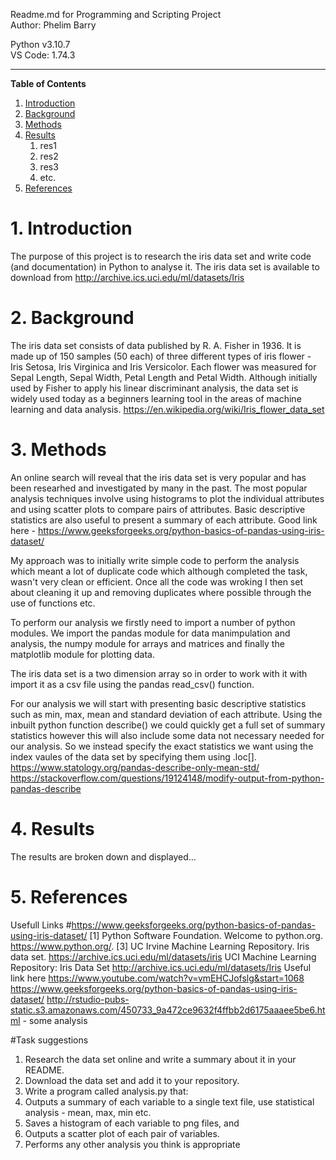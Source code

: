 Readme.md for Programming and Scripting Project  
Author: Phelim Barry  


Python v3.10.7   
VS Code: 1.74.3

---

**Table of Contents**
1. [Introduction](#1-Introduction) 
2. [Background](#2-Background)
3. [Methods](#3-Methods)
4. [Results](#4-Results)
    1. res1
    2. res2
    3. res3
    4. etc.
5. [References](#5-References)


# 1. Introduction
The purpose of this project is to research the iris data set and write code (and documentation) in Python to analyse it. 
The iris data set is available to download from http://archive.ics.uci.edu/ml/datasets/Iris 

# 2. Background
The iris data set consists of data published by R. A. Fisher in 1936. It is made up of 150 samples (50 each) of three different types of iris flower - Iris Setosa, Iris Virginica and Iris Versicolor. Each flower was measured for Sepal Length, Sepal Width, Petal Length and Petal Width. 
Although initially used by Fisher to apply his linear discriminant analysis, the data set is widely used today as a beginners learning tool in the areas of machine learning and data analysis.
https://en.wikipedia.org/wiki/Iris_flower_data_set


# 3. Methods
An online search will reveal that the iris data set is very popular and has been researhed and investigated by many in the past. The most popular analysis techniques involve using histograms to plot the individual attributes and using scatter plots to compare pairs of attributes. Basic descriptive statistics are also useful to present a summary of each attribute.
Good link here - https://www.geeksforgeeks.org/python-basics-of-pandas-using-iris-dataset/   

My approach was to initially write simple code to perform the analysis which meant a lot of duplicate code which although completed the task, wasn't very clean or efficient. 
Once all the code was wroking I then set about cleaning it up and removing duplicates where possible through the use of functions etc.

To perform our analysis we firstly need to import a number of python modules. We import the pandas module for data manimpulation and analysis, the numpy module for arrays and matrices and finally the matplotlib module for plotting data.   

The iris data set is a two dimension array so in order to work with it with import it as a csv file using the pandas read_csv() function.

For our analysis we will start with presenting basic descriptive statistics such as min, max, mean and standard deviation of each attribute. Using the inbuilt python function describe() we could quickly get a full set of summary statistics however this will also include some data not necessary needed for our analysis. So we instead specify the exact statistics we want using the index vaules of the data set by specifying them using .loc[].
https://www.statology.org/pandas-describe-only-mean-std/
https://stackoverflow.com/questions/19124148/modify-output-from-python-pandas-describe



# 4. Results
The results are broken down and displayed...

# 5. References
Usefull Links
#https://www.geeksforgeeks.org/python-basics-of-pandas-using-iris-dataset/
[1] Python Software Foundation. Welcome to python.org. https://www.python.org/. 
[3] UC Irvine Machine Learning Repository. Iris data set. https://archive.ics.uci.edu/ml/datasets/iris
UCI Machine Learning 
Repository: Iris Data Set http://archive.ics.uci.edu/ml/datasets/Iris
Useful link here
https://www.youtube.com/watch?v=vmEHCJofslg&start=1068
https://www.geeksforgeeks.org/python-basics-of-pandas-using-iris-dataset/ 
http://rstudio-pubs-static.s3.amazonaws.com/450733_9a472ce9632f4ffbb2d6175aaaee5be6.html - some analysis



#Task suggestions
1. Research the data set online and write a summary about it in your README.
2. Download the data set and add it to your repository.
3. Write a program called analysis.py that:
1. Outputs a summary of each variable to a single text file, use statistical analysis - mean, max, min etc.
2. Saves a histogram of each variable to png files, and
3. Outputs a scatter plot of each pair of variables.
4. Performs any other analysis you think is appropriate

